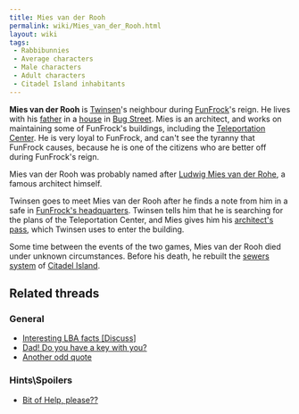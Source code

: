 ```yaml
---
title: Mies van der Rooh
permalink: wiki/Mies_van_der_Rooh.html
layout: wiki
tags:
 - Rabbibunnies
 - Average characters
 - Male characters
 - Adult characters
 - Citadel Island inhabitants
---
```


**Mies van der Rooh** is [Twinsen](Twinsen "wikilink")'s neighbour
during [FunFrock](FunFrock "wikilink")'s reign. He lives with his
[father](Mies_van_der_Rooh's_father "wikilink") in a
[house](Van_der_Rooh's_residence "wikilink") in [Bug
Street](Bug_Street "wikilink"). Mies is an architect, and works on
maintaining some of FunFrock's buildings, including the [Teleportation
Center](Teleportation_Center "wikilink"). He is very loyal to FunFrock,
and can't see the tyranny that FunFrock causes, because he is one of the
citizens who are better off during FunFrock's reign.

Mies van der Rooh was probably named after [Ludwig Mies van der
Rohe](http://en.wikipedia.org/wiki/Mies_van_der_rohe), a famous
architect himself.

Twinsen goes to meet Mies van der Rooh after he finds a note from him in
a safe in [FunFrock's headquarters](FunFrock's_headquarters "wikilink").
Twinsen tells him that he is searching for the plans of the
Teleportation Center, and Mies gives him his [architect's
pass](architect's_pass "wikilink"), which Twinsen uses to enter the
building.

Some time between the events of the two games, Mies van der Rooh died
under unknown circumstances. Before his death, he rebuilt the [sewers
system](Citadel_Island_sewers "wikilink") of [Citadel
Island](Citadel_Island "wikilink").

## Related threads

### General

- [Interesting LBA facts
  \[Discuss\]](https://forum.magicball.net/showthread.php?t=10195)
- [Dad! Do you have a key with
  you?](https://forum.magicball.net/showthread.php?t=2886)
- [Another odd quote](https://forum.magicball.net/showthread.php?t=2481)

### Hints\Spoilers

- [Bit of Help,
  please??](https://forum.magicball.net/showthread.php?t=7260)

